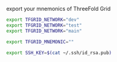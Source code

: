 

export your mnemonics of ThreeFold Grid

```bash
export TFGRID_NETWORK="dev"
export TFGRID_NETWORK="test"
export TFGRID_NETWORK="main"

export TFGRID_MNEMONIC=""

export SSH_KEY=$(cat ~/.ssh/id_rsa.pub)

```
